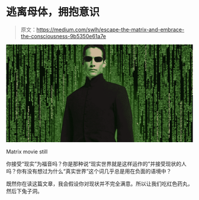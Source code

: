 # 逃离母体，拥抱意识

> 原文：<https://medium.com/swlh/escape-the-matrix-and-embrace-the-consciousness-9b5350e61a7e>

![](img/2bd31072a49abbd77cd37751b24580d5.png)

Matrix movie still

你接受“现实”为福音吗？你是那种说“现实世界就是这样运作的”并接受现状的人吗？你有没有想过为什么“真实世界”这个词几乎总是用在负面的语境中？

既然你在读这篇文章，我会假设你对现状并不完全满意。所以让我们吃红色药丸，然后下兔子洞。